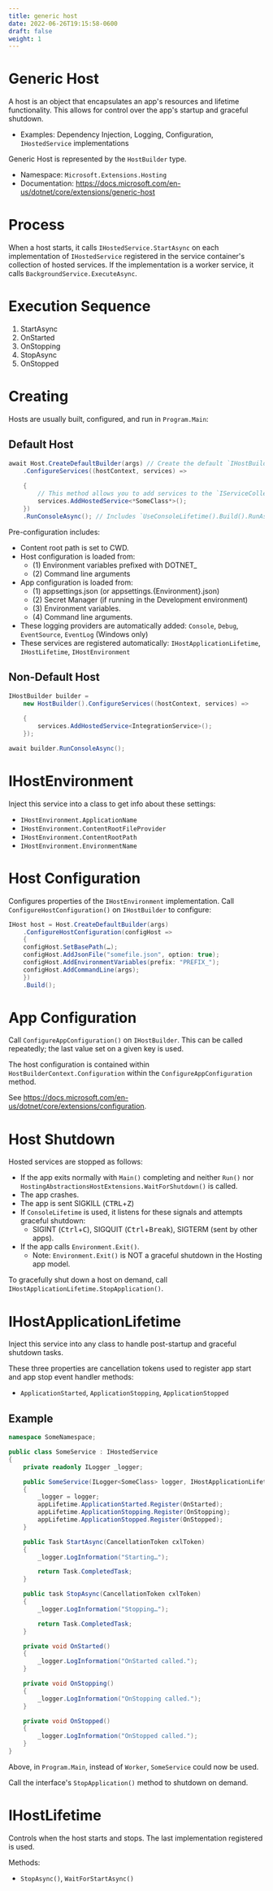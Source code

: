 ```yaml
---
title: generic host
date: 2022-06-26T19:15:58-0600
draft: false
weight: 1
---
```

# Generic Host
A host is an object that encapsulates an app's resources and lifetime functionality. This allows for control over the app's startup and graceful shutdown.
- Examples: Dependency Injection, Logging, Configuration, `IHostedService` implementations

Generic Host is represented by the `HostBuilder` type.

- Namespace: `Microsoft.Extensions.Hosting`
- Documentation: https://docs.microsoft.com/en-us/dotnet/core/extensions/generic-host

# Process
When a host starts, it calls `IHostedService.StartAsync` on each implementation of `IHostedService` registered in the service container's collection of hosted services. If the implementation is a worker service, it calls `BackgroundService.ExecuteAsync`.

# Execution Sequence
1.  StartAsync
2.  OnStarted
3.  OnStopping
4.  StopAsync
5.  OnStopped

# Creating
Hosts are usually built, configured, and run in `Program.Main`:

## Default Host
```cs
await Host.CreateDefaultBuilder(args) // Create the default `IHostBuilder`.
    .ConfigureServices((hostContext, services) =>
    
    {
        // This method allows you to add services to the `IServiceCollection` instance:
        services.AddHostedService<*SomeClass*>();
    })
    .RunConsoleAsync(); // Includes `UseConsoleLifetime().Build().RunAsync()`;
```

Pre-configuration includes:
- Content root path is set to CWD.
- Host configuration is loaded from:
  - (1) Environment variables prefixed with DOTNET_
  - (2) Command line arguments
- App configuration is loaded from:
  - (1) appsettings.json (or appsettings.{Environment}.json)
  - (2) Secret Manager (if running in the Development environment)
  - (3) Environment variables.
  - (4) Command line arguments.
- These logging providers are automatically added: `Console`, `Debug`, `EventSource`, `EventLog` (Windows only)
- These services are registered automatically: `IHostApplicationLifetime`, `IHostLifetime`, `IHostEnvironment`

## Non-Default Host
```cs
IHostBuilder builder =
    new HostBuilder().ConfigureServices((hostContext, services) =>
    
    {
        services.AddHostedService<IntegrationService>();
    });

await builder.RunConsoleAsync();
```
# IHostEnvironment
Inject this service into a class to get info about these settings:
- `IHostEnvironment.ApplicationName`
- `IHostEnvironment.ContentRootFileProvider`
- `IHostEnvironment.ContentRootPath`
- `IHostEnvironment.EnvironmentName`

# Host Configuration
Configures properties of the `IHostEnvironment` implementation.
Call `ConfigureHostConfiguration()` on `IHostBuilder` to configure:
```cs
IHost host = Host.CreateDefaultBuilder(args)
    .ConfigureHostConfiguration(configHost => 
    {
    configHost.SetBasePath(…);
    configHost.AddJsonFile("somefile.json", option: true);
    configHost.AddEnvironmentVariables(prefix: "PREFIX_");
    configHost.AddCommandLine(args);
    })
    .Build();
```

# App Configuration
Call `ConfigureAppConfiguration()` on `IHostBuilder`.
This can be called repeatedly; the last value set on a given key is used.

The host configuration is contained within `HostBuilderContext.Configuration` within the `ConfigureAppConfiguration` method.

See <https://docs.microsoft.com/en-us/dotnet/core/extensions/configuration>.

# Host Shutdown
Hosted services are stopped as follows:
- If the app exits normally with `Main()` completing and neither `Run()` nor `HostingAbstractionsHostExtensions.WaitForShutdown()` is called.
- The app crashes.
- The app is sent SIGKILL (<kbd>CTRL</kbd>+<kbd>Z</kbd>)
- If `ConsoleLifetime` is used, it listens for these signals and attempts graceful shutdown:
  - SIGINT (<kbd>Ctrl</kbd>+<kbd>C</kbd>), SIGQUIT (<kbd>Ctrl</kbd>+<kbd>Break</kbd>), SIGTERM (sent by other apps).
- If the app calls `Environment.Exit()`.
  - Note: `Environment.Exit()` is NOT a graceful shutdown in the Hosting app model.

To gracefully shut down a host on demand, call `IHostApplicationLifetime.StopApplication()`.

# IHostApplicationLifetime
Inject this service into any class to handle post-startup and graceful shutdown tasks.

These three properties are cancellation tokens used to register app start and app stop event handler methods:
- `ApplicationStarted`, `ApplicationStopping`, `ApplicationStopped`

## Example
```cs
namespace SomeNamespace;

public class SomeService : IHostedService 
{
    private readonly ILogger _logger;

    public SomeService(ILogger<SomeClass> logger, IHostApplicationLifetime appLifetime, …) 
    {
        _logger = logger;
        appLifetime.ApplicationStarted.Register(OnStarted);
        appLifetime.ApplicationStopping.Register(OnStopping);
        appLifetime.ApplicationStopped.Register(OnStopped);
    }

    public Task StartAsync(CancellationToken cxlToken) 
    {
        _logger.LogInformation("Starting…");

        return Task.CompletedTask;
    }

    public task StopAsync(CancellationToken cxlToken) 
    {
        _logger.LogInformation("Stopping…");

        return Task.CompletedTask;
    }

    private void OnStarted() 
    {
        _logger.LogInformation("OnStarted called.");
    }

    private void OnStopping() 
    {
        _logger.LogInformation("OnStopping called.");
    }

    private void OnStopped() 
    {
        _logger.LogInformation("OnStopped called.");
    }
}
```
Above, in `Program.Main`, instead of `Worker`, `SomeService` could now be used.

Call the interface's `StopApplication()` method to shutdown on demand.

# IHostLifetime
Controls when the host starts and stops. The last implementation registered is used.

Methods:
- `StopAsync()`, `WaitForStartAsync()`
